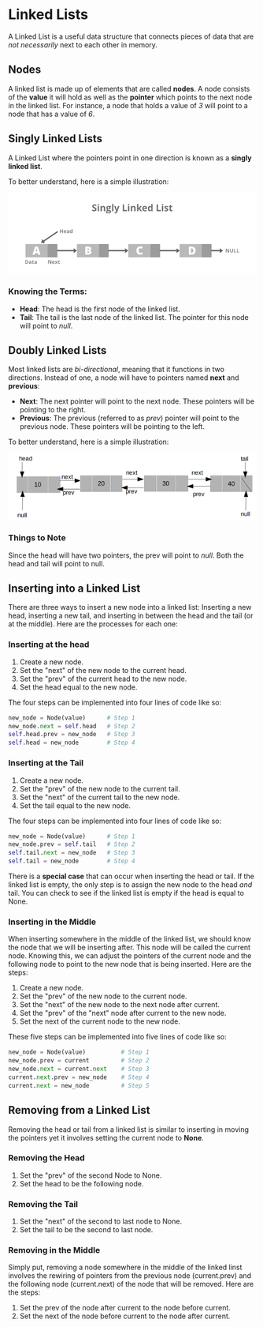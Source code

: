 # Linked Lists

A Linked List is a useful data structure that connects pieces of data that are *not necessarily* next to each other in memory. 

## Nodes
A linked list is made up of elements that are called **nodes**. A node consists of the **value** it will hold as well as the **pointer** which points to the next node in the linked list. For instance, a node that holds a value of *3* will point to a node that has a value of *6*.

## Singly Linked Lists
A Linked List where the pointers point in one direction is known as a **singly linked list**.

To better understand, here is a simple illustration:

![Image of Singly Linked List](images/linked-list-illustration.png)

### Knowing the Terms:
- **Head**: The head is the first node of the linked list.
- **Tail**: The tail is the last node of the linked list. The pointer for this node will point to *null*.

## Doubly Linked Lists
Most linked lists are *bi-directional*, meaning that it functions in two directions. Instead of one, a node will have to pointers named **next** and **previous**: 

- **Next**: The next pointer will point to the next node. These pointers will be pointing to the right.
- **Previous**: The previous (referred to as *prev*) pointer will point to the previous node. These pointers will be pointing to the left.

To better understand, here is a simple illustration:

![Image of Doubly Linked List](images/doubly-linked-list-illustration.png)

### Things to Note
Since the head will have two pointers, the prev will point to *null*. Both the head and tail will point to null.

## Inserting into a Linked List
There are three ways to insert a new node into a linked list: Inserting a new head, inserting a new tail, and inserting in between the head and the tail (or at the middle). Here are the processes for each one:

### Inserting at the head
1. Create a new node.
2. Set the "next" of the new node to the current head.
3. Set the "prev" of the current head to the new node.
4. Set the head equal to the new node.

The four steps can be implemented into four lines of code like so:

```python
new_node = Node(value)      # Step 1
new_node.next = self.head   # Step 2
self.head.prev = new_node   # Step 3
self.head = new_node        # Step 4
```

### Inserting at the Tail
1. Create a new node.
2. Set the "prev" of the new node to the current tail.
3. Set the "next" of the current tail to the new node.
4. Set the tail equal to the new node. 

The four steps can be implemented into four lines of code like so:

```python
new_node = Node(value)      # Step 1
new_node.prev = self.tail   # Step 2
self.tail.next = new_node   # Step 3
self.tail = new_node        # Step 4    
```

There is a **special case** that can occur when inserting the head or tail. If the linked list is empty, the only step is to assign the new node to the head *and* tail. You can check to see if the linked list is empty if the head is equal to None.

### Inserting in the Middle
When inserting somewhere in the middle of the linked list, we should know the node that we will be inserting after. This node will be called the current node. Knowing this, we can adjust the pointers of the current node and the following node to point to the new node that is being inserted. Here are the steps:

1. Create a new node.
2. Set the "prev" of the new node to the current node.
3. Set the "next" of the new node to the next node after current.
4. Set the "prev" of the "next" node after current to the new node.
5. Set the next of the current node to the new node.

These five steps can be implemented into five lines of code like so:

```python
new_node = Node(value)          # Step 1
new_node.prev = current         # Step 2
new_node.next = current.next    # Step 3
current.next.prev = new_node    # Step 4
current.next = new_node         # Step 5
```

## Removing from a Linked List
Removing the head or tail from a linked list is similar to inserting in moving the pointers yet it involves setting the current node to **None**.

### Removing the Head
1. Set the "prev" of the second Node to None.
2. Set the head to be the following node.

### Removing the Tail
1. Set the "next" of the second to last node to None.
2. Set the tail to be the second to last node.

### Removing in the Middle
Simply put, removing a node somewhere in the middle of the linked linst involves the rewiring of pointers from the previous node (current.prev) and the following node (current.next) of the node that will be removed. Here are the steps:

1. Set the prev of the node after current to the node before current.
2. Set the next of the node before current to the node after current.

